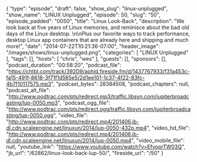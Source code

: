 {
  "type": "episode",
  "draft": false,
  "show_slug": "linux-unplugged",
  "show_name": "LINUX Unplugged",
  "episode": 50,
  "slug": "50",
  "episode_padded": "0050",
  "title": "Linux Look-Back",
  "description": "We look back at five years of Linux memories, and reminisce about the bad old days of the Linux desktop. \n\nPlus our favorite ways to track performance, desktop Linux app containers that are already here and shipping and much more!",
  "date": "2014-07-22T10:21:36-07:00",
  "header_image": "/images/shows/linux-unplugged.png",
  "categories": [
    "LINUX Unplugged"
  ],
  "tags": [],
  "hosts": [
    "chris",
    "wes"
  ],
  "guests": [],
  "sponsors": [],
  "podcast_duration": "00:58:20",
  "podcast_file": "https://chtbl.com/track/392D9/aphid.fireside.fm/d/1437767933/f31a453c-fa15-491f-8618-3f71f1d565e5/2d1ee101-1c37-4f22-83fc-4b7f10117575.mp3",
  "podcast_bytes": 28384508,
  "podcast_chapters": null,
  "podcast_alt_file": "http://www.podtrac.com/pts/redirect.mp3/traffic.libsyn.com/jupiterbroadcasting/lup-0050.mp3",
  "podcast_ogg_file": "http://www.podtrac.com/pts/redirect.ogg/traffic.libsyn.com/jupiterbroadcasting/lup-0050.ogg",
  "video_file": "http://www.podtrac.com/pts/redirect.mp4/201406.jb-dl.cdn.scaleengine.net/linuxun/2014/lup-0050-432p.mp4",
  "video_hd_file": "http://www.podtrac.com/pts/redirect.mp4/201406.jb-dl.cdn.scaleengine.net/linuxun/2014/lup-0050.mp4",
  "video_mobile_file": null,
  "youtube_link": "https://www.youtube.com/watch?v=EfvoprTW03Q",
  "jb_url": "/62862/linux-look-back-lup-50/",
  "fireside_url": "/50"
}

